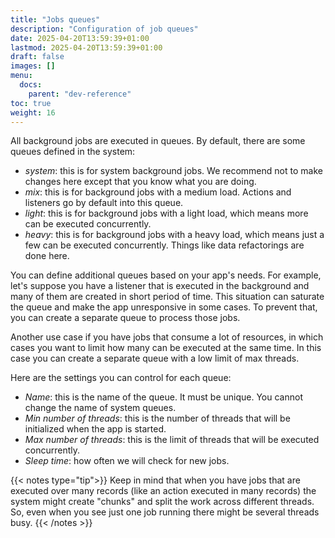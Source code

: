 ```yaml
---
title: "Jobs queues"
description: "Configuration of job queues"
date: 2025-04-20T13:59:39+01:00
lastmod: 2025-04-20T13:59:39+01:00
draft: false
images: []
menu:
  docs:
    parent: "dev-reference"
toc: true
weight: 16
---
```


All background jobs are executed in queues. By default, there are some queues defined in the system:

- *system*: this is for system background jobs. We recommend not to make changes here except that you know what you are doing.
- *mix*: this is for background jobs with a medium load. Actions and listeners go by default into this queue.
- *light*: this is for background jobs with a light load, which means more can be executed concurrently.
- *heavy*: this is for background jobs with a heavy load, which means just a few can be executed concurrently. Things like data refactorings are done here.

You can define additional queues based on your app's needs. For example, let's suppose you have a listener that is executed in the background and many of them are created in short period of time. This situation can saturate the queue and make the app unresponsive in some cases. To prevent that, you can create a separate queue to process those jobs.

Another use case if you have jobs that consume a lot of resources, in which cases you want to limit how many can be executed at the same time. In this case you can create a separate queue with a low limit of max threads.

Here are the settings you can control for each queue:

- *Name*: this is the name of the queue. It must be unique. You cannot change the name of system queues.
- *Min number of threads*: this is the number of threads that will be initialized when the app is started.
- *Max number of threads*: this is the limit of threads that will be executed concurrently.
- *Sleep time*: how often we will check for new jobs.

{{< notes type="tip">}}
Keep in mind that when you have jobs that are executed over many records (like an action executed in many records) the system might create "chunks" and split the work across different threads. So, even when you see just one job running there might be several threads busy.
{{< /notes >}}
